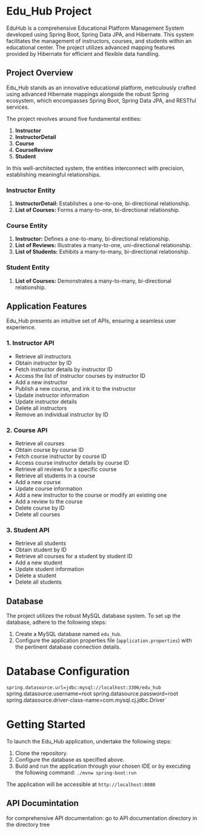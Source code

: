 # Edu_Hub Project
EduHub is a comprehensive Educational Platform Management System developed using Spring Boot, Spring Data JPA, and Hibernate. This system facilitates the management of instructors, courses, and students within an educational center. The project utilizes advanced mapping features provided by Hibernate for efficient and flexible data handling.


## Project Overview

Edu_Hub stands as an innovative educational platform, meticulously crafted using advanced Hibernate mappings alongside the robust Spring ecosystem, which encompasses Spring Boot, Spring Data JPA, and RESTful services.

The project revolves around five fundamental entities:

1. **Instructor**
2. **InstructorDetail**
3. **Course**
4. **CourseReview**
5. **Student**

In this well-architected system, the entities interconnect with precision, establishing meaningful relationships.

### Instructor Entity

1. **InstructorDetail:** Establishes a one-to-one, bi-directional relationship.
2. **List of Courses:** Forms a many-to-one, bi-directional relationship.

### Course Entity

1. **Instructor:** Defines a one-to-many, bi-directional relationship.
2. **List of Reviews:** Illustrates a many-to-one, uni-directional relationship.
3. **List of Students:** Exhibits a many-to-many, bi-directional relationship.

### Student Entity

1. **List of Courses:** Demonstrates a many-to-many, bi-directional relationship.

## Application Features

Edu_Hub presents an intuitive set of APIs, ensuring a seamless user experience.

### 1. Instructor API

- Retrieve all instructors
- Obtain instructor by ID
- Fetch instructor details by instructor ID
- Access the list of instructor courses by instructor ID
- Add a new instructor
- Publish a new course, and ink it to the instructor
- Update instructor information
- Update instructor details
- Delete all instructors
- Remove an individual instructor by ID

### 2. Course API

- Retrieve all courses
- Obtain course by course ID
- Fetch course instructor by course ID
- Access course instructor details by course ID
- Retrieve all reviews for a specific course
- Retrieve all students in a course
- Add a new course
- Update course information
- Add a new instructor to the course or modify an existing one
- Add a review to the course
- Delete course by ID
- Delete all courses

### 3. Student API

- Retrieve all students
- Obtain student by ID
- Retrieve all courses for a student by student ID
- Add a new student
- Update student information
- Delete a student
- Delete all students

## Database

The project utilizes the robust MySQL database system. To set up the database, adhere to the following steps:

1. Create a MySQL database named `edu_hub`.
2. Configure the application properties file (`application.properties`) with the pertinent database connection details.

# Database Configuration
`spring.datasource.url=jdbc:mysql://localhost:3306/edu_hub`<br>
spring.datasource.username=root
spring.datasource.password=root
spring.datasource.driver-class-name=com.mysql.cj.jdbc.Driver`

# Getting Started

To launch the Edu_Hub application, undertake the following steps:

1. Clone the repository.
2. Configure the database as specified above.
3. Build and run the application through your chosen IDE or by executing the following command: `./mvnw spring-boot:run`

The application will be accessible at `http://localhost:8080`

## API Documintation

for comprehensive API documentation: go to API documentation directory in the directory tree



 
